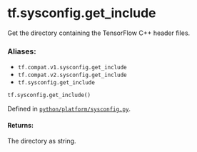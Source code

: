 <div itemscope itemtype="http://developers.google.com/ReferenceObject">
<meta itemprop="name" content="tf.sysconfig.get_include" />
<meta itemprop="path" content="Stable" />
</div>

# tf.sysconfig.get_include

Get the directory containing the TensorFlow C++ header files.

### Aliases:

* `tf.compat.v1.sysconfig.get_include`
* `tf.compat.v2.sysconfig.get_include`
* `tf.sysconfig.get_include`

``` python
tf.sysconfig.get_include()
```



Defined in [`python/platform/sysconfig.py`](/code/stable/tensorflow/python/platform/sysconfig.py).

<!-- Placeholder for "Used in" -->


#### Returns:

The directory as string.
